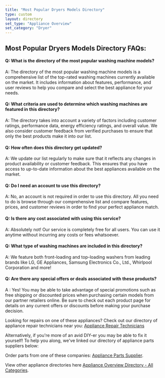 ```yaml
---
title: "Most Popular Dryers Models Directory"
type: custom
layout: directory
set_type: "Appliance Overview"
set_category: "Dryer"
---
```


## Most Popular Dryers Models  Directory FAQs:
#### Q: What is the directory of the most popular washing machine models?
A: The directory of the most popular washing machine models is a comprehensive list of the top-rated washing machines currently available on the market. It includes information about features, performance, and user reviews to help you compare and select the best appliance for your needs. 
#### Q: What criteria are used to determine which washing machines are featured in this directory?
A: The directory takes into account a variety of factors including customer ratings, performance data, energy efficiency ratings, and overall value. We also consider customer feedback from verified purchases to ensure that only the best products make it into our list. 
#### Q: How often does this directory get updated? 
A: We update our list regularly to make sure that it reflects any changes in product availability or customer feedback. This ensures that you have access to up-to-date information about the best appliances available on the market. 
#### Q: Do I need an account to use this directory? 
A: No, an account is not required in order to use this directory. All you need to do is browse through our comprehensive list and compare features, prices, and customer reviews in order to find your perfect appliance match. 
#### Q: Is there any cost associated with using this service? 
A: Absolutely not! Our service is completely free for all users. You can use it anytime without incurring any costs or fees whatsoever.  
#### Q: What type of washing machines are included in this directory? 
A: We feature both front-loading and top-loading washers from leading brands like LG, GE Appliances, Samsung Electronics Co., Ltd., Whirlpool Corporation and more!  
#### Q: Are there any special offers or deals associated with these products?  
A : Yes! You may be able to take advantage of special promotions such as free shipping or discounted prices when purchasing certain models from our partner retailers online. Be sure to check out each product page for details on any current offers or discounts before making your purchase decision.

Looking for repairs on one of these appliances? Check out our directory of appliance repair technicians near you: <a href="/pages/appliance-repair-technicians">Appliance Repair Technicians</a>

Alternatively, if you're more of an avid DIY-er you may be able to fix it yourself! To help you along, we've linked our directory of appliance parts suppliers below:

Order parts from one of these companies: <a href="/pages/appliance-parts-suppliers">Appliance Parts Supplier</a>.

View other appliance directories here <a href="/pages/appliance-overview/">Appliance Overview Directory - All Categories</a>.
